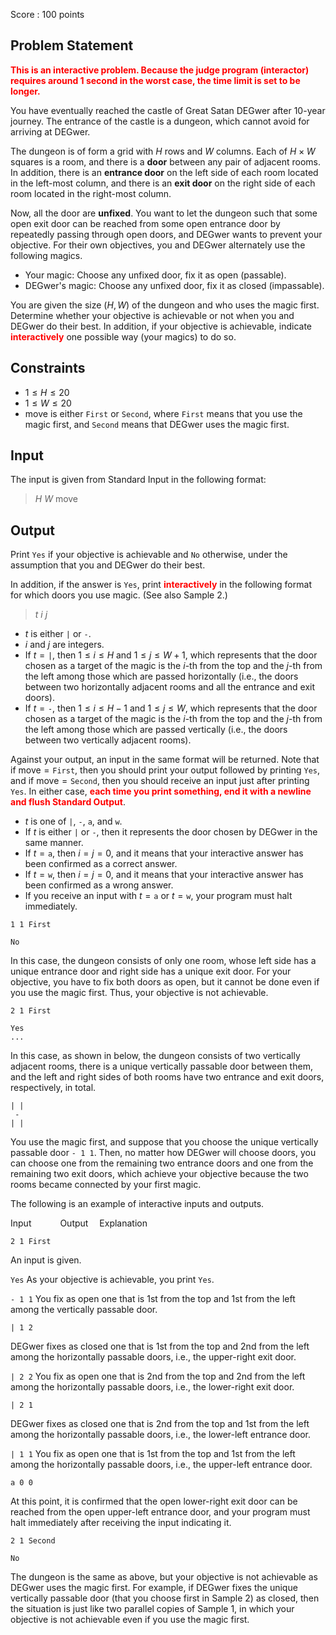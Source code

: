 Score : $100$ points

## Problem Statement

<font color="red">**This is an interactive problem. Because the judge program (interactor) requires around 1 second in the worst case, the time limit is set to be longer.**</font>

You have eventually reached the castle of Great Satan DEGwer after 10-year journey.
The entrance of the castle is a dungeon, which cannot avoid for arriving at DEGwer.

The dungeon is of form a grid with $H$ rows and $W$ columns.
Each of $H \times W$ squares is a room, and there is a **door** between any pair of adjacent rooms.
In addition, there is an **entrance door** on the left side of each room located in the left-most column, and there is an **exit door** on the right side of each room located in the right-most column.

Now, all the door are **unfixed**.
You want to let the dungeon such that some open exit door can be reached from some open entrance door by repeatedly passing through open doors, and DEGwer wants to prevent your objective.
For their own objectives, you and DEGwer alternately use the following magics.

- Your magic: Choose any unfixed door, fix it as open (passable).
- DEGwer's magic: Choose any unfixed door, fix it as closed (impassable).

You are given the size $(H, W)$ of the dungeon and who uses the magic first.
Determine whether your objective is achievable or not when you and DEGwer do their best.
In addition, if your objective is achievable, indicate <font color="red">**interactively**</font> one possible way (your magics) to do so.

## Constraints

- $1 \leq H \leq 20$
- $1 \leq W \leq 20$
- $\textrm{move}$ is either `First` or `Second`, where `First` means that you use the magic first, and `Second` means that DEGwer uses the magic first.

## Input

The input is given from Standard Input in the following format:

> $H$ $W$ $\textrm{move}$

## Output

Print `Yes` if your objective is achievable and `No` otherwise, under the assumption that you and DEGwer do their best.

In addition, if the answer is `Yes`, print <font color="red">**interactively**</font> in the following format for which doors you use magic. (See also Sample 2.)

> $t$ $i$ $j$

- $t$ is either `|` or `-`.
- $i$ and $j$ are integers.
- If $t = {}$`|`, then $1 \leq i \leq H$ and $1 \leq j \leq W + 1$, which represents that the door chosen as a target of the magic is the $i$-th from the top and the $j$-th from the left among those which are passed horizontally (i.e., the doors between two horizontally adjacent rooms and all the entrance and exit doors).
- If $t = {}$`-`, then $1 \leq i \leq H - 1$ and $1 \leq j \leq W$, which represents that the door chosen as a target of the magic is the $i$-th from the top and the $j$-th from the left among those which are passed vertically (i.e., the doors between two vertically adjacent rooms).

Against your output, an input in the same format will be returned.
Note that if $\textrm{move} = {}$`First`, then you should print your output followed by printing `Yes`, and if $\textrm{move} = {}$`Second`, then you should receive an input just after printing `Yes`.
In either case, <font color="red">**each time you print something, end it with a newline and flush Standard Output**</font>.

- $t$ is one of `|`, `-`, `a`, and `w`.
- If $t$ is either `|` or `-`, then it represents the door chosen by DEGwer in the same manner.
- If $t = {}$`a`, then $i = j = 0$, and it means that your interactive answer has been confirmed as a correct answer.
- If $t = {}$`w`, then $i = j = 0$, and it means that your interactive answer has been confirmed as a wrong answer.
- If you receive an input with $t = {}$`a` or $t = {}$`w`, your program must halt immediately.

```input1
1 1 First
```

```output1
No
```

In this case, the dungeon consists of only one room, whose left side has a unique entrance door and right side has a unique exit door.
For your objective, you have to fix both doors as open, but it cannot be done even if you use the magic first.
Thus, your objective is not achievable.

```input2
2 1 First
```

```output2
Yes
...
```

In this case, as shown in below, the dungeon consists of two vertically adjacent rooms, there is a unique vertically passable door between them, and the left and right sides of both rooms have two entrance and exit doors, respectively, in total.

```output2
| |
 -
| |
```

You use the magic first, and suppose that you choose the unique vertically passable door `- 1 1`.
Then, no matter how DEGwer will choose doors, you can choose one from the remaining two entrance doors and one from the remaining two exit doors, which achieve your objective because the two rooms became connected by your first magic.

The following is an example of interactive inputs and outputs.

Input   
Output 
Explanation

`2 1 First`

An input is given.

`Yes`
As your objective is achievable, you print `Yes`.

`- 1 1`
You fix as open one that is $1$st from the top and $1$st from the left among the vertically passable door.

`| 1 2`

DEGwer fixes as closed one that is $1$st from the top and $2$nd from the left among the horizontally passable doors, i.e., the upper-right exit door.

`| 2 2`
You fix as open one that is $2$nd from the top and $2$nd from the left among the horizontally passable doors, i.e., the lower-right exit door.

`| 2 1`

DEGwer fixes as closed one that is $2$nd from the top and $1$st from the left among the horizontally passable doors, i.e., the lower-left entrance door.

`| 1 1`
You fix as open one that is $1$st from the top and $1$st from the left among the horizontally passable doors, i.e., the upper-left entrance door.

`a 0 0`

At this point, it is confirmed that the open lower-right exit door can be reached from the open upper-left entrance door, and your program must halt immediately after receiving the input indicating it.

```input3
2 1 Second
```

```output3
No
```

The dungeon is the same as above, but your objective is not achievable as DEGwer uses the magic first.
For example, if DEGwer fixes the unique vertically passable door (that you choose first in Sample 2) as closed, then the situation is just like two parallel copies of Sample 1, in which your objective is not achievable even if you use the magic first.
